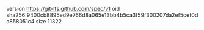 version https://git-lfs.github.com/spec/v1
oid sha256:9400cb8895ed9e766d8a065e13bb4b5ca3f59f300207da2ef5cef0da858051c4
size 11322
